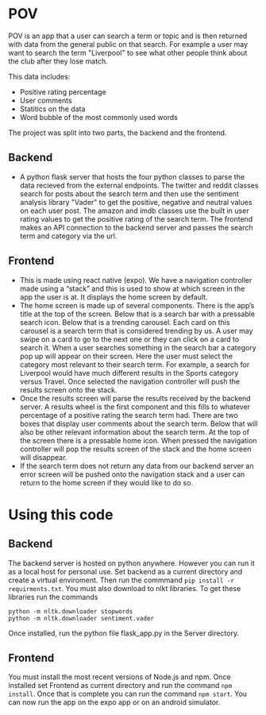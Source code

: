 # POV
POV is an app that a user can search a term or topic and is then returned with data from the general public on that search. For example a user may want to search the
term "Liverpool" to see what other people think about the club after they lose match.

This data includes:
- Positive rating percentage
- User comments
- Statitics on the data
- Word bubble of the most commonly used words

The project was split into two parts, the backend and the frontend.

## Backend
- A python flask server that hosts the four python classes to parse the data recieved from the external endpoints. The twitter and reddit classes search for posts about
the search term and then use the sentiment analysis library "Vader" to get the positive, negative and neutral values on each user post. The amazon and imdb classes
use the built in user rating values to get the positive rating of the search term. The frontend makes an API connection to the backend server and passes the 
search term and category via the url.

## Frontend
- This is made using react native (expo). We have a navigation controller made using a “stack” and this is used to show at which screen in the app the user is at. 
It displays the home screen by default.  
- The home screen is made up of several components. There is the app’s title at the top of the screen. Below that is a search bar with a pressable search icon. 
Below that is a trending carousel. Each card on this carousel is a search term that is considered trending by us. A user may swipe on a card to go to the 
next one or they can click on a card to search it. When a user searches something in the search bar a category pop up will appear on their screen. 
Here the user must select the category most relevant to their search term. For example, a search for Liverpool would have much different results in the 
Sports category versus Travel. Once selected the navigation controller will push the results screen onto the stack.
- Once the results screen will parse the results received by the backend server. A results wheel is the first component and this fills to whatever percentage 
of a positive rating the search term had. There are two boxes that display user comments about the search term. Below that will also be other relevant information 
about the search term. At the top of the screen there is a pressable home icon. When pressed the navigation controller will pop the results screen of the stack 
and the home screen will disappear. 
- If the search term does not return any data from our backend server an error screen will be pushed onto the navigation stack and a user can return to the 
home screen if they would like to do so. 

# Using this code

## Backend
The backend server is hosted on python anywhere. However you can run it as a local host for personal use. Set backend as a current directory and create a virtual
enviroment. Then run the commmand `pip install -r requirments.txt`. You must also download to nlkt libraries. To get these libraries run the commands
```
python -m nltk.downloader stopwords
python -m nltk.downloader sentiment.vader
```
Once installed, run the python file flask_app.py in the Server directory.

## Frontend
You must install the most recent versions of Node.js and npm. Once installed set Frontend as current directory and run the command `npm install`. Once that is complete
you can run the command `npm start`. You can now run the app on the expo app or on an android simulator.

